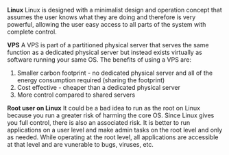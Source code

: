**Linux**
Linux is designed with a minimalist design and operation concept that assumes the user knows what they are doing and therefore is very powerful, allowing the user easy access to all parts of the system with complete control. 

**VPS**
A VPS is part of a partitioned physical server that serves the same function as a dedicated physical server but instead exists virtually as software running your same OS. The benefits of using a VPS are:

1. Smaller carbon footprint - no dedicated physical server and all of the energy consumption required (sharing the footprint)
2. Cost effective - cheaper than a dedicated physical server
3. More control compared to shared servers

**Root user on Linux**
It could be a bad idea to run as the root on Linux because you run a greater risk of harming the core OS.  Since Linux gives you full control, there is also an associated risk.  It is better to run applications on a user level and make admin tasks on the root level and only as needed. While operating at the root level, all applications are accessible at that level and are vunerable to bugs, viruses, etc. 